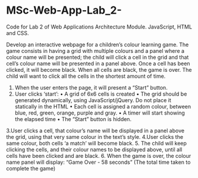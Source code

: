 # MSc-Web-App-Lab_2-
Code for Lab 2 of Web Applications Architecture Module. JavaScript, HTML and CSS.


Develop an interactive webpage for a children’s colour learning game. 
The game consists in having a grid with multiple colours and a panel where a colour name will be presented; 
the child will click a cell in the grid and that cell’s colour name will be presented in a panel above. 
Once a cell has been clicked, it will become black. When all cells are black, the game is over. 
The child will want to click all the cells in the shortest amount of time. 

1.	When the user enters the page, it will present a “Start” button. 
2.	User clicks ‘start’: 
  •	A grid of 6x6 cells is created
  •	The grid should be generated dynamically, using JavaScript/jQuery. Do not place it statically in the HTML 
  •	Each cell is assigned a random colour, between blue, red, green, orange, purple and gray. 
  •	A timer will start showing the elapsed time 
  •	The “Start” button is hidden. 

3.User clicks a cell, that colour’s name will be displayed in a panel above the grid, using that very same colour in the text’s style.
4.User clicks the same colour, both cells ‘a match’ will become black.
5.	The child will keep clicking the cells, and their colour names to be displayed above, until all cells have been clicked and are black.
6.	When the game is over, the colour name panel will display: “Game Over - 58 seconds” (The total time taken to complete the game)

